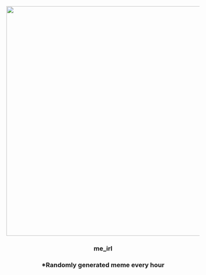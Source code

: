 <p align="center">
        <img src="https://i.redd.it/qh2iii1ncxf91.jpg" width="600" height="600">
        </p>
        <h3 align="center">me_irl</h3>
        <h3 align="center">*Randomly generated meme every hour</h3>
    